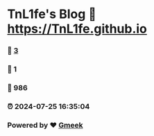 # TnL1fe's Blog :link: https://TnL1fe.github.io 
### :page_facing_up: [3](https://TnL1fe.github.io/tag.html) 
### :speech_balloon: 1 
### :hibiscus: 986 
### :alarm_clock: 2024-07-25 16:35:04 
### Powered by :heart: [Gmeek](https://github.com/Meekdai/Gmeek)
